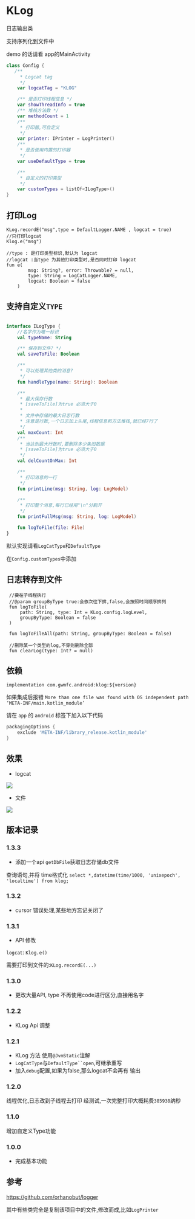 # KLog

日志输出类

支持序列化到文件中

demo 的话请看 app的MainActivity

```kotlin
class Config {
   /**
     * Logcat tag
     */
    var logcatTag = "KLOG"

    /** 是否打印线程信息 */
    var showThreadInfo = true
    /** 堆栈方法数 */
    var methodCount = 1
    /**
     * 打印器,可自定义
     */
    var printer: IPrinter = LogPrinter()
    /**
     * 是否使用内置的打印器
     */
    var useDefaultType = true

    /**
     * 自定义的打印类型
     */
    var customTypes = listOf<ILogType>()
}
```

## 打印Log

```
KLog.recordE("msg",type = DefaultLogger.NAME , logcat = true)
//只打印logcat
Klog.e("msg")
```

```
//type : 是打印类型标识,默认为 logcat
//logcat :当type 为其他打印类型时,是否同时打印 logcat
fun e(
        msg: String?, error: Throwable? = null,
        type: String = LogCatLogger.NAME,
        logcat: Boolean = false
    )
```



## 支持自定义`TYPE`

```kotlin

interface ILogType {
    //名字作为唯一标识
    val typeName: String

    /** 保存到文件? */
    val saveToFile: Boolean

    /**
     * 可以处理其他类的消息?
     */
    fun handleType(name: String): Boolean

    /**
     * 最大保存行数
     * [saveToFile]为true 必须大于0
     *
     * 文件中存储的最大日志行数
     * 注意是行数,一个日志加上头尾,线程信息和方法堆栈,就已经7行了
     */
    val maxCount: Int
    /**
     * 当达到最大行数时,要删除多少条旧数据
     * [saveToFile]为true 必须大于0
     */
    val delCountOnMax: Int

    /**
     * 打印消息的一行
     */
    fun printLine(msg: String, log: LogModel)

    /**
     * 打印整个消息,每行已经用"\n"分割开
     */
    fun printFullMsg(msg: String, log: LogModel)

    fun logToFile(file: File)
}

```

默认实现请看`LogCatType`和`DefaultType`

在`Config.customTypes`中添加



## 日志转存到文件

```
 //要在子线程执行
 //@param groupByType true:会依次往下排,false,会按照时间顺序排列
 fun logToFile(
     path: String, type: Int = KLog.config.logLevel,
     groupByType: Boolean = false
 )

 fun logToFileAll(path: String, groupByType: Boolean = false)
 
 //删除某一个类型的log,不穿则删除全部
 fun clearLog(type: Int? = null)
```

## 依赖

`implementation com.gwmfc.android:klog:${version}`

如果集成后报错
`More than one file was found with OS independent path ‘META-INF/main.kotlin_module’`

请在 `app` 的 `android` 标签下加入以下代码

```gradle
packagingOptions {
    exclude 'META-INF/library_release.kotlin_module'
}
```


## 效果

- logcat

![](shapshot/30e5a519.png)

- 文件

![](shapshot/6b5d17ff.png)

## 版本记录

### 1.3.3

- 添加一个api  `getDbFile`获取日志存储db文件

查询语句,并将 time格式化
`select *,datetime(time/1000, 'unixepoch', 'localtime') from klog;`

### 1.3.2

- cursor 错误处理,某些地方忘记关闭了

### 1.3.1 

- API 修改

`logcat`: `Klog.e()`

需要打印到文件的:`KLog.recordE(...)`

### 1.3.0

- 更改大量API, type 不再使用code进行区分,直接用名字

### 1.2.2 

- KLog Api 调整

### 1.2.1

- KLog 方法 使用`@JvmStatic`注解
- `LogCatType`与`DefaultType``open`,可继承重写
- 加入`debug`配置,如果为false,那么logcat不会再有 输出

### 1.2.0

线程优化,日志改到子线程去打印
经测试,一次完整打印大概耗费`385938`纳秒

### 1.1.0

增加自定义Type功能

### 1.0.0

- 完成基本功能



## 参考

https://github.com/orhanobut/logger

其中有些类完全是复制该项目中的文件,修改而成,比如`LogPrinter`